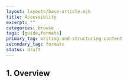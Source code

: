 ```yaml
---
layout: layouts/base-article.njk
title: Accessiblity
excerpt: ""
categories: browse
tags: [guide,formats]
primary_tag: writing-and-structuring-content
secondary_tag: formats
status: draft
---
```

## 1. Overview


